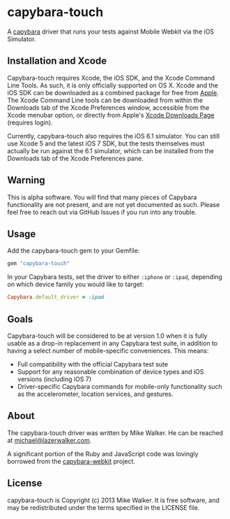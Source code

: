 capybara-touch
===============

A [capybara](https://github.com/jnicklas/capybara) driver that runs your tests against Mobile Webkit via the iOS Simulator. 

Installation and Xcode
-------------------------------------

Capybara-touch requires Xcode, the iOS SDK, and the Xcode Command Line Tools. As such, it is only officially supported on OS X. Xcode and the iOS SDK can be downloaded as a combined package for free from [Apple](https://developer.apple.com/xcode/). The Xcode Command Line tools can be downloaded from within the Downloads tab of the Xcode Preferences window, accessible from the Xcode menubar option, or directly from Apple's [Xcode Downloads Page](https://developer.apple.com/downloads/index.action?name=Xcode) (requires login).

Currently, capybara-touch also requires the iOS 6.1 simulator. You can still use Xcode 5 and the latest iOS 7 SDK, but the tests themselves must actually be run against the 6.1 simulator, which can be installed from the Downloads tab of the Xcode Preferences pane.

Warning
-------

This is alpha software. You will find that many pieces of Capybara functionality are not present, and are not yet documented as such. Please feel free to reach out via GitHub Issues if you run into any trouble.


Usage
-----

Add the capybara-touch gem to your Gemfile:

```ruby
gem "capybara-touch"
```

In your Capybara tests, set the driver to either `:iphone` or `:ipad`, depending on which device family you would like to target:

```ruby
Capybara.default_driver = :ipad
```

Goals
-----
Capybara-touch will be considered to be at version 1.0 when it is fully usable as a drop-in replacement in any Capybara test suite, in addition to having a select number of mobile-specific conveniences. This means:

* Full compatibility with the official Capybara test sute
* Support for any reasonable combination of device types and iOS versions (including iOS 7)
* Driver-specific Capybara commands for mobile-only functionality such as the accelerometer, location services, and gestures.

About
-----

The capybara-touch driver was written by Mike Walker. He can be reached at michael@lazerwalker.com.

A significant portion of the Ruby and JavaScript code was lovingly borrowed from the [capybara-webkit](https://github.com/thoughtbot/capybara-webkit) project.



License
-------

capybara-touch is Copyright (c) 2013 Mike Walker. It is free software, and may be redistributed under the terms specified in the LICENSE file.